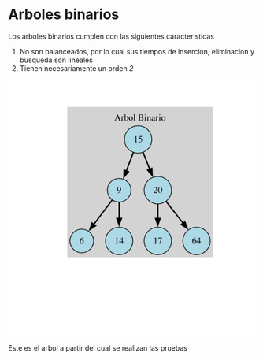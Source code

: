 # Arboles binarios

Los arboles binarios cumplen con las siguientes caracteristicas 

1. No son balanceados, por lo cual sus tiempos de insercion, eliminacion y busqueda son lineales
2. Tienen necesariamente un orden *2*

![Imagen del arbol](arbol-binario.svg)

Este es el arbol a partir del cual se realizan las pruebas


